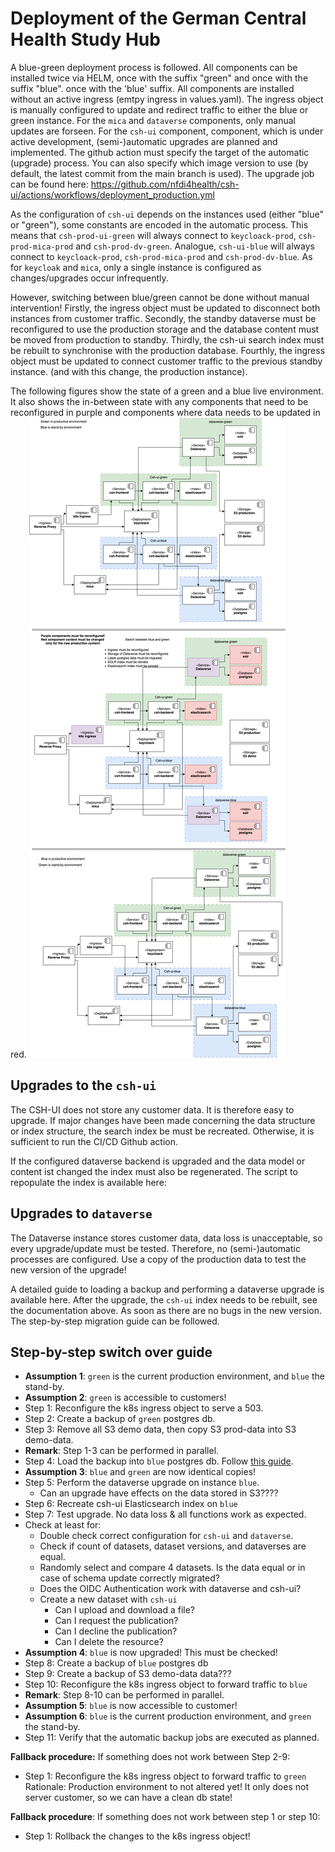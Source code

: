 # Deployment of the German Central Health Study Hub

A blue-green deployment process is followed. All components can be installed twice via HELM, once with the suffix "green" and once with the suffix "blue".
once with the 'blue' suffix. All components are installed without an active ingress (emtpy ingress in values.yaml). 
The ingress object is manually configured to update and redirect traffic to either the blue or green instance.
For the `mica` and `dataverse` components, only manual updates are forseen. For the `csh-ui` component, 
component, which is under active development, (semi-)automatic upgrades are planned and implemented.
The github action must specify the target of the automatic (upgrade) process. 
You can also specify which image version to use (by default, the latest commit from the main branch is used).
The upgrade job can be found here: https://github.com/nfdi4health/csh-ui/actions/workflows/deployment_production.yml 

As the configuration of `csh-ui` depends on the instances used (either "blue" or "green"), some constants are encoded in the automatic process.
This means that `csh-prod-ui-green` will always connect to `keycloack-prod`, `csh-prod-mica-prod` and `csh-prod-dv-green`. Analogue,
`csh-ui-blue` will always connect to `keycloack-prod`, `csh-prod-mica-prod` and `csh-prod-dv-blue`. 
As for `keycloak` and `mica`, only a single instance is configured as changes/upgrades occur infrequently.

However, switching between blue/green cannot be done without manual intervention! 
Firstly, the ingress object must be updated to disconnect both instances from customer traffic. 
Secondly, the standby dataverse must be reconfigured to use the production storage and the database content must be moved from production to standby.
Thirdly, the csh-ui search index must be rebuilt to synchronise with the production database. 
Fourthly, the ingress object must be updated to connect customer traffic to the previous standby instance. 
(and with this change, the production instance). 

The following figures show the state of a green and a blue live environment. It also shows the in-between state
with any components that need to be reconfigured in purple and components where data needs to be updated in red.
![BG_GCSH.drawio(2).png](fig%2FBG_GCSH.drawio%282%29.png)

## Upgrades to the `csh-ui`
The CSH-UI does not store any customer data. It is therefore easy to upgrade. If major changes have been made concerning 
the data structure or index structure, the search index be must be recreated. Otherwise, it is sufficient to run the CI/CD Github action.

If the configured dataverse backend is upgraded and the data model or content ist changed the index must also be regenerated.
The script to repopulate the index is available here:

## Upgrades to `dataverse`
The Dataverse instance stores customer data, data loss is unacceptable, so every upgrade/update must be tested.
Therefore, no (semi-)automatic processes are configured. Use a copy of the production data to test the new version of the upgrade!

A detailed guide to loading a backup and performing a dataverse upgrade is available here.
After the upgrade, the `csh-ui` index needs to be rebuilt, see the documentation above.
As soon as there are no bugs in the new version. The step-by-step migration guide can be followed.

## Step-by-step switch over guide

- **Assumption 1**: `green` is the current production environment, and `blue` the stand-by.
- **Assumption 2**: `green` is  accessible to customers!
- Step 1: Reconfigure the k8s ingress object to serve a 503.
- Step 2: Create a backup of `green` postgres db.
- Step 3: Remove all S3 demo data, then copy S3 prod-data into S3 demo-data.
- **Remark**: Step 1-3 can be performed in parallel. 
- Step 4: Load the backup into `blue` postgres db. Follow [this guide](https://github.com/nfdi4health/csh-deployment/tree/main/k8s/dataverse#loading-a-backup).
- **Assumption 3**: `blue` and `green` are now identical copies!
- Step 5: Perform the dataverse upgrade on instance `blue`.
  - Can an upgrade have effects on the data stored in S3????
- Step 6: Recreate csh-ui Elasticsearch index on `blue`
- Step 7: Test upgrade. No data loss & all functions work as expected.
- Check at least for:
    - Double check correct configuration for `csh-ui` and `dataverse`.
    - Check if count of datasets, dataset versions, and dataverses are equal.
    - Randomly select and compare 4 datasets. Is the data equal or in case of schema update correctly migrated?
    - Does the OIDC Authentication work with dataverse and csh-ui?
    - Create a new dataset with `csh-ui`
      - Can I upload and download a file?
      - Can I request the publication?
      - Can I decline the publication?
      - Can I delete the resource?
- **Assumption 4**: `blue` is now upgraded! This must be checked! 
- Step 8: Create a backup of `blue` postgres db
- Step 9: Create a backup of S3 demo-data data???
- Step 10: Reconfigure the k8s ingress object to forward traffic to `blue`
- **Remark**: Step 8-10 can be performed in parallel. 
- **Assumption 5**: `blue` is now accessible to customer!
- **Assumption 6**: `blue` is the current production environment, and `green` the stand-by.
- Step 11: Verify that the automatic backup jobs are executed as planned.


**Fallback procedure:** If something does not work between Step 2-9:

- Step 1: Reconfigure the k8s ingress object to forward traffic to `green`
Rationale: Production environment to not altered yet! It only does not server customer, so we can have a clean db state!

**Fallback procedure**:  If something does not work between step 1 or step 10:

- Step 1: Rollback the changes to the k8s ingress object! 

